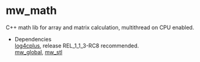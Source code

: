 # mw_math
C++ math lib for array and matrix calculation, multithread on CPU enabled.

* Dependencies  
[log4cplus](https://github.com/log4cplus/log4cplus/releases/tag/REL_1_1_3-RC8), release REL_1_1_3-RC8 recommended.  
[mw_global](../../../mw_global), [mw_stl](../../../mw_stl)
